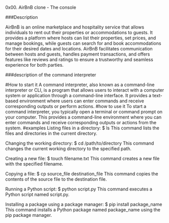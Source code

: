 0x00. AirBnB clone - The console

###Description

AirBnB is an online marketplace and hospitality service that allows individuals to rent out their properties or accommodations to guests. It provides a platform where hosts can list their properties, set prices, and manage bookings, while guests can search for and book accommodations for their desired dates and locations. AirBnB facilitates communication between hosts and guests, handles payment transactions, and offers features like reviews and ratings to ensure a trustworthy and seamless experience for both parties.

###description of the command interpreter

#How to start it
A command interpreter, also known as a command-line interpreter or CLI, is a program that allows users to interact with a computer system or application through a command-line interface. It provides a text-based environment where users can enter commands and receive corresponding outputs or perform actions.
#how to use it
To start a command interpreter, you typically open a terminal or command prompt on your computer. This provides a command-line environment where you can enter commands and receive corresponding outputs or actions from the system.
#examples
Listing files in a directory:
$ ls
This command lists the files and directories in the current directory.

Changing the working directory:
$ cd /path/to/directory
This command changes the current working directory to the specified path.

Creating a new file:
$ touch filename.txt
This command creates a new file with the specified filename.

Copying a file:
$ cp source_file destination_file
This command copies the contents of the source file to the destination file.

Running a Python script:
$ python script.py
This command executes a Python script named script.py.

Installing a package using a package manager:
$ pip install package_name
This command installs a Python package named package_name using the pip package manager.
